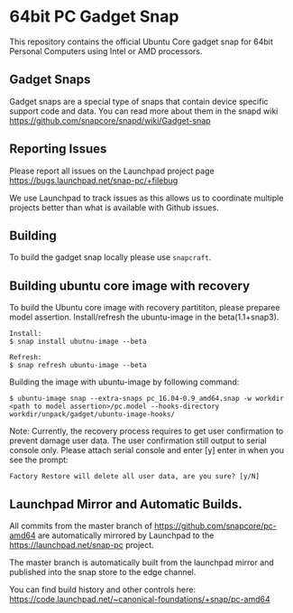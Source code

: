 # 64bit PC Gadget Snap

This repository contains the official Ubuntu Core gadget snap for 64bit
Personal Computers using Intel or AMD processors. 

## Gadget Snaps

Gadget snaps are a special type of snaps that contain device specific support
code and data. You can read more about them in the snapd wiki
https://github.com/snapcore/snapd/wiki/Gadget-snap

## Reporting Issues

Please report all issues on the Launchpad project page
https://bugs.launchpad.net/snap-pc/+filebug

We use Launchpad to track issues as this allows us to coordinate multiple
projects better than what is available with Github issues.

## Building

To build the gadget snap locally please use `snapcraft`.

## Building ubuntu core image with recovery

To build the Ubuntu core image with recovery partititon, please preparee model assertion.
Install/refresh the ubuntu-image in the beta(1.1+snap3).
```
Install:
$ snap install ubutnu-image --beta

Refresh:
$ snap refresh ubuntu-image --beta
```

Building the image with ubuntu-image by following command:
```
$ ubuntu-image snap --extra-snaps pc_16.04-0.9_amd64.snap -w workdir <path to model assertion>/pc.model --hooks-directory workdir/unpack/gadget/ubuntu-image-hooks/
```

Note: Currently, the recovery process requires to get user confirmation to prevent damage user data.
The user confirmation still output to serial console only. Please attach serial console and enter [y] enter in when you see the prompt:
```
Factory Restore will delete all user data, are you sure? [y/N]
```

## Launchpad Mirror and Automatic Builds.

All commits from the master branch of https://github.com/snapcore/pc-amd64
are automatically mirrored by Launchpad to the https://launchpad.net/snap-pc
project.

The master branch is automatically built from the launchpad mirror and
published into the snap store to the edge channel.

You can find build history and other controls here:
https://code.launchpad.net/~canonical-foundations/+snap/pc-amd64
